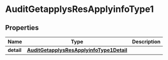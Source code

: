 # AuditGetapplysResApplyinfoType1

## Properties
Name | Type | Description | Notes
------------ | ------------- | ------------- | -------------
**detail** | [**AuditGetapplysResApplyinfoType1Detail**](AuditGetapplysResApplyinfoType1Detail.md) |  |  [optional]
